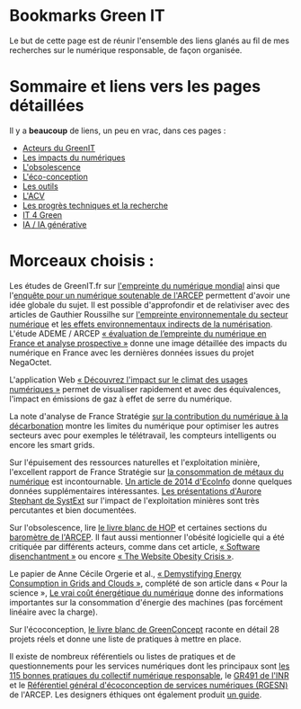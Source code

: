 # Bookmarks Green IT

Le but de cette page est de réunir l'ensemble des liens glanés au fil 
de mes recherches sur le numérique responsable, de façon organisée.

# Sommaire et liens vers les pages détaillées

Il y a **beaucoup** de liens, un peu en vrac, dans ces pages : 

- [Acteurs du GreenIT](./pages/ACTEURS.markdown)
- [Les impacts du numériques](./pages/impacts.markdown)
- [L'obsolescence](./pages/obsolescence.markdown)
- [L'éco-conception](./pages/ecoconception.markdown)
- [Les outils](./pages/outils.markdown)
- [L'ACV](./pages/acv.markdown)
- [Les progrès techniques et la recherche](./pages/progres.markdown)
- [IT 4 Green](./pages/it4green.markdown)
- [IA / IA générative](./pages/ia.markdown)


# Morceaux choisis : 

Les études de GreenIT.fr sur [l'empreinte du numérique mondial](https://greenit.eco/nos-etudes-et-essais/impacts-environnementaux-du-numerique-dans-le-monde-2025/)
ainsi que l'[enquête pour un numérique soutenable de l'ARCEP](https://www.arcep.fr/actualites/actualites-et-communiques/detail/n/environnement-210324.html)
permettent d'avoir une idée globale du sujet. Il est possible d'approfondir et de relativiser avec des articles de Gauthier Roussilhe sur
[l'empreinte environnementale du secteur numérique](https://gauthierroussilhe.com/post/explication-empreinte.html)
et [les effets environnementaux indirects de la numérisation](https://gauthierroussilhe.com/articles/comprendre-et-estimer-les-effets-indirects-de-la-numerisation). L'étude ADEME / ARCEP [« évaluation de l’empreinte du numérique en France et analyse prospective »](https://librairie.ademe.fr/consommer-autrement/5226-evaluation-de-l-impact-environnemental-du-numerique-en-france-et-analyse-prospective.html) donne une image détaillée des impacts du numérique en France avec les dernières données issues du projet NegaOctet.

L'application Web [« Découvrez l'impact sur le climat des usages numériques »](https://impactco2.fr/usagenumerique)
permet de visualiser rapidement et avec des équivalences, l'impact en émissions de gaz à effet de serre du numérique.

La note d'analyse de France Stratégie [sur la contribution du numérique à la décarbonation](https://www.strategie.gouv.fr/publications/contribution-numerique-decarbonation) montre les limites du numérique pour optimiser les autres secteurs avec pour exemples le télétravail, les compteurs intelligents ou encore les smart grids.

Sur l'épuisement des ressources naturelles et l'exploitation minière, l'excellent rapport de France Stratégie sur 
[la consommation de métaux du numérique](https://www.strategie.gouv.fr/sites/strategie.gouv.fr/files/atoms/files/fs-2020-dt-consommation-metaux-du-numerique-juin.pdf)
est incontournable. [Un article de 2014 d'EcoInfo](https://ecoinfo.cnrs.fr/2014/03/11/1-epuisement-des-ressources-naturelles/) 
donne quelques données supplémentaires intéressantes. [Les présentations d'Aurore Stephant de SystExt](https://www.youtube.com/watch?v=QW9udH0vwlE) sur l'impact de l'exploitation
minières sont très percutantes et bien documentées.

Sur l'obsolescence, lire [le livre blanc de HOP](https://www.halteobsolescence.org/wp-content/uploads/2019/02/Livre-Blanc.pdf) 
et certaines sections du [baromètre de l'ARCEP](https://www.arcep.fr/uploads/tx_gspublication/rapport-barometre-numerique-edition-2021.pdf).
Il faut aussi mentionner l'obésité logicielle qui a été critiquée par différents acteurs, comme dans cet article,
[« Software disenchantment »](http://tonsky.me/blog/disenchantment/) ou encore [« The Website Obesity Crisis »](https://www.hteumeuleu.fr/the-website-obesity-crisis/).

Le papier de Anne Cécile Orgerie et al., [« Demystifying Energy Consumption in Grids and Clouds »](http://csis.pace.edu/~marchese/SE765/Paper/Green3.pdf), 
complété de son article dans « Pour la science », [Le vrai coût énergétique du numérique](https://www.pourlascience.fr/sd/environnement/le-vrai-cout-energetique-du-numerique-20490.php)
donne des informations importantes sur la consommation d'énergie des machines (pas forcément linéaire avec la charge).

Sur l'écoconception, [le livre blanc de GreenConcept](http://www.greenconcept-innovation.fr/wp-content/uploads/2020/02/greenconcept_21022020.pdf)
raconte en détail 28 projets réels et donne une liste de pratiques à mettre en place.

Il existe de nombreux référentiels ou listes de pratiques et de questionnements pour les services numériques dont les principaux sont 
[les 115 bonnes pratiques du collectif numérique responsable](https://collectif.greenit.fr/ecoconception-web/), le [GR491 de l'INR](https://gr491.isit-europe.org)
et le [Référentiel général d'écoconception de services numériques (RGESN)](https://www.arcep.fr/mes-demarches-et-services/entreprises/fiches-pratiques/referentiel-general-ecoconception-services-numeriques.html) de l'ARCEP.
Les designers éthiques ont également produit [un guide](https://eco-conception.designersethiques.org/guide/).